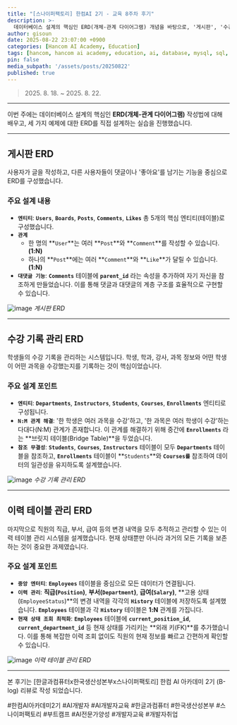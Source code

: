 ```yaml
---
title: "[스나이퍼팩토리] 한컴AI 2기 - 교육 8주차 후기"
description: >-
  데이터베이스 설계의 핵심인 ERD(개체-관계 다이어그램) 개념을 바탕으로, '게시판', '수강 기록 관리', '직원 이력 테이블 관리' 시스템의 ERD 예제 실습.
author: gisoun
date: 2025-08-22 23:07:00 +0900
categories: [Hancom AI Academy, Education]
tags: [hancom, hancom ai academy, education, ai, database, mysql, sql, aws]
pin: false
media_subpath: '/assets/posts/20250822'
published: true
---
```


> 2025\. 8\. 18\. ~ 2025\. 8\. 22\.

---

이번 주에는 데이터베이스 설계의 핵심인 **ERD(개체-관계 다이어그램)** 작성법에 대해 배우고, 세 가지 예제에 대한 ERD를 직접 설계하는 실습을 진행했습니다.

---

## 게시판 ERD

사용자가 글을 작성하고, 다른 사용자들이 댓글이나 '좋아요'를 남기는 기능을 중심으로 ERD를 구성했습니다.

### 주요 설계 내용

- **`엔티티`**: **`Users`**, **`Boards`**, **`Posts`**, **`Comments`**, **`Likes`** 총 5개의 핵심 엔티티(테이블)로 구성했습니다.
- **`관계`**
  - 한 명의 **`User`**는 여러 **`Post`**와 **`Comment`**를 작성할 수 있습니다. **(1:N)**
  - 하나의 **`Post`**에는 여러 **`Comment`**와 **`Like`**가 달릴 수 있습니다. **(1:N)**
- **`대댓글 기능`**: **`Comments`** 테이블에 **`parent_id`** 라는 속성을 추가하여 자기 자신을 참조하게 만들었습니다. 이를 통해 댓글과 대댓글의 계층 구조를 효율적으로 구현할 수 있습니다.

![image](erd-1.png)
_게시판 ERD_

---

## 수강 기록 관리 ERD

학생들의 수강 기록을 관리하는 시스템입니다. 학생, 학과, 강사, 과목 정보와 어떤 학생이 어떤 과목을 수강했는지를 기록하는 것이 핵심이었습니다.

### 주요 설계 포인트

- **`엔티티`**: **`Departments`**, **`Instructors`**, **`Students`**, **`Courses`**, **`Enrollments`** 엔티티로 구성됩니다.
- **`N:M 관계 해결`**: '한 학생은 여러 과목을 수강'하고, '한 과목은 여러 학생이 수강'하는 다대다(N:M) 관계가 존재합니다. 이 관계를 해결하기 위해 중간에 **`Enrollments`** 라는 **브릿지 테이블(Bridge Table)**을 두었습니다.
- **`참조 무결성`**: **`Students`**, **`Courses`**, **`Instructors`** 테이블이 모두 **`Departments`** 테이블을 참조하고, **`Enrollments`** 테이블이 **`Students`**와 **`Courses를`** 참조하여 데이터의 일관성을 유지하도록 설계했습니다.

![image](erd-2.png)
_수강 기록 관리 ERD_

---

## 이력 테이블 관리 ERD

마지막으로 직원의 직급, 부서, 급여 등의 변경 내역을 모두 추적하고 관리할 수 있는 이력 테이블 관리 시스템을 설계했습니다. 현재 상태뿐만 아니라 과거의 모든 기록을 보존하는 것이 중요한 과제였습니다.

### 주요 설계 포인트

- **`중앙 엔터티`**: **`Employees`** 테이블을 중심으로 모든 데이터가 연결됩니다.
- **`이력 관리`**: **직급(`Position`)**, **부서(`Department`)**, **급여(`Salary`)**, **고용 상태(`EmployeeStatus`)**의 변경 내역을 각각의 **`History`** 테이블에 저장하도록 설계했습니다. **`Employees`** 테이블과 각 **`History`** 테이블은 **1:N** 관계를 가집니다.
- **`현재 상태 조회 최적화`**: **`Employees`** 테이블에 **`current_position_id`**, **`current_department_id`** 등 현재 상태를 가리키는 **외래 키(FK)**를 추가했습니다. 이를 통해 복잡한 이력 조회 없이도 직원의 현재 정보를 빠르고 간편하게 확인할 수 있습니다.

![image](erd-3.png)
_이력 테이블 관리 ERD_

---

본 후기는 [한글과컴퓨터x한국생산성본부x스나이퍼팩토리] 한컴 AI 아카데미 2기 (B-log) 리뷰로 작성 되었습니다.

#한컴AI아카데미2기 #AI개발자 #AI개발자교육 #한글과컴퓨터 #한국생산성본부 #스나이퍼팩토리 #부트캠프 #AI전문가양성 #개발자교육 #개발자취업
